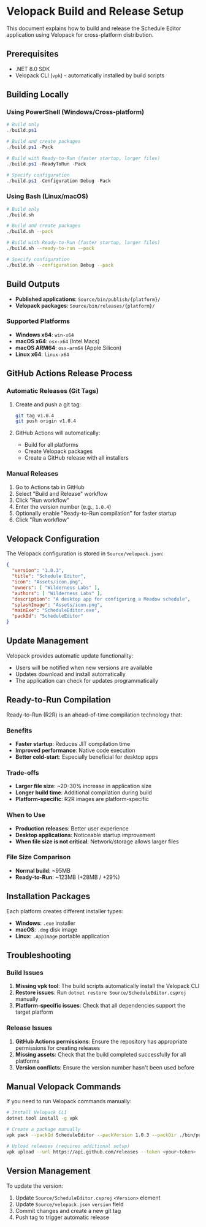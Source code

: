 # Velopack Build and Release Setup

This document explains how to build and release the Schedule Editor application using Velopack for cross-platform distribution.

## Prerequisites

- .NET 8.0 SDK
- Velopack CLI (`vpk`) - automatically installed by build scripts

## Building Locally

### Using PowerShell (Windows/Cross-platform)

```powershell
# Build only
./build.ps1

# Build and create packages
./build.ps1 -Pack

# Build with Ready-to-Run (faster startup, larger files)
./build.ps1 -ReadyToRun -Pack

# Specify configuration
./build.ps1 -Configuration Debug -Pack
```

### Using Bash (Linux/macOS)

```bash
# Build only
./build.sh

# Build and create packages
./build.sh --pack

# Build with Ready-to-Run (faster startup, larger files)
./build.sh --ready-to-run --pack

# Specify configuration
./build.sh --configuration Debug --pack
```

## Build Outputs

- **Published applications**: `Source/bin/publish/{platform}/`
- **Velopack packages**: `Source/bin/releases/{platform}/`

### Supported Platforms

- **Windows x64**: `win-x64`
- **macOS x64**: `osx-x64` (Intel Macs)
- **macOS ARM64**: `osx-arm64` (Apple Silicon)
- **Linux x64**: `linux-x64`

## GitHub Actions Release Process

### Automatic Releases (Git Tags)

1. Create and push a git tag:
   ```bash
   git tag v1.0.4
   git push origin v1.0.4
   ```

2. GitHub Actions will automatically:
   - Build for all platforms
   - Create Velopack packages
   - Create a GitHub release with all installers

### Manual Releases

1. Go to Actions tab in GitHub
2. Select "Build and Release" workflow
3. Click "Run workflow"
4. Enter the version number (e.g., `1.0.4`)
5. Optionally enable "Ready-to-Run compilation" for faster startup
6. Click "Run workflow"

## Velopack Configuration

The Velopack configuration is stored in `Source/velopack.json`:

```json
{
  "version": "1.0.3",
  "title": "Schedule Editor",
  "icon": "Assets/icon.png",
  "owners": [ "Wilderness Labs" ],
  "authors": [ "Wilderness Labs" ],
  "description": "A desktop app for configuring a Meadow schedule",
  "splashImage": "Assets/icon.png",
  "mainExe": "ScheduleEditor.exe",
  "packId": "ScheduleEditor"
}
```

## Update Management

Velopack provides automatic update functionality:

- Users will be notified when new versions are available
- Updates download and install automatically
- The application can check for updates programmatically

## Ready-to-Run Compilation

Ready-to-Run (R2R) is an ahead-of-time compilation technology that:

### Benefits
- **Faster startup**: Reduces JIT compilation time
- **Improved performance**: Native code execution
- **Better cold-start**: Especially beneficial for desktop apps

### Trade-offs
- **Larger file size**: ~20-30% increase in application size
- **Longer build time**: Additional compilation during build
- **Platform-specific**: R2R images are platform-specific

### When to Use
- **Production releases**: Better user experience
- **Desktop applications**: Noticeable startup improvement
- **When file size is not critical**: Network/storage allows larger files

### File Size Comparison
- **Normal build**: ~95MB
- **Ready-to-Run**: ~123MB (+28MB / +29%)

## Installation Packages

Each platform creates different installer types:

- **Windows**: `.exe` installer
- **macOS**: `.dmg` disk image
- **Linux**: `.AppImage` portable application

## Troubleshooting

### Build Issues

1. **Missing vpk tool**: The build scripts automatically install the Velopack CLI
2. **Restore issues**: Run `dotnet restore Source/ScheduleEditor.csproj` manually
3. **Platform-specific issues**: Check that all dependencies support the target platform

### Release Issues

1. **GitHub Actions permissions**: Ensure the repository has appropriate permissions for creating releases
2. **Missing assets**: Check that the build completed successfully for all platforms
3. **Version conflicts**: Ensure the version number hasn't been used before

## Manual Velopack Commands

If you need to run Velopack commands manually:

```bash
# Install Velopack CLI
dotnet tool install -g vpk

# Create a package manually
vpk pack --packId ScheduleEditor --packVersion 1.0.3 --packDir ./bin/publish/win-x64 --outputDir ./bin/releases/win-x64 --framework net8 --runtime win-x64

# Upload releases (requires additional setup)
vpk upload --url https://api.github.com/releases --token <your-token>
```

## Version Management

To update the version:

1. Update `Source/ScheduleEditor.csproj` `<Version>` element
2. Update `Source/velopack.json` `version` field
3. Commit changes and create a new git tag
4. Push tag to trigger automatic release